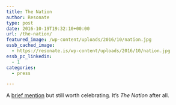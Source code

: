 ```yaml
---
title: The Nation
author: Resonate
type: post
date: 2016-10-19T19:32:10+00:00
url: /the-nation/
featured_image: /wp-content/uploads/2016/10/nation.jpg
essb_cached_image:
  - https://resonate.is/wp-content/uploads/2016/10/nation.jpg
essb_pc_linkedin:
  - 1
categories:
  - press

---
```

A <a href="https://www.thenation.com/article/the-rise-of-a-cooperatively-owned-internet/" target="_blank">brief mention</a> but still worth celebrating. It&#8217;s _The Nation_ after all.